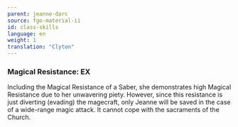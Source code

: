 ```yaml
---
parent: jeanne-darc
source: fgo-material-ii
id: class-skills
language: en
weight: 1
translation: "Clyton"
---
```


### Magical Resistance: EX

Including the Magical Resistance of a Saber, she demonstrates high Magical Resistance due to her unwavering piety. However, since this resistance is just diverting (evading) the magecraft, only Jeanne will be saved in the case of a wide-range magic attack. It cannot cope with the sacraments of the Church.
